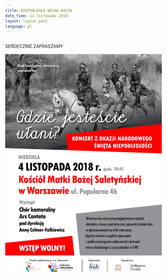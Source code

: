```yaml
---
title: NIEPODLEGŁA WOLNA NASZA
date_time: 11 listopada 2018
layout: layout_post
language: pl
---
```

<br>
SERDECZNIE ZAPRASZAMY
<br>
<br>
<img src="/img/posters/Ulani_A3e_Plakat i Zaproszenie na koncert 04.11.2018.jpg" alt="Gdzie jestescie ułani">
<br>
<br>



